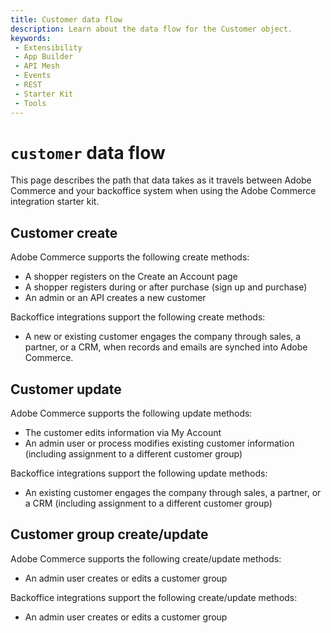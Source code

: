 ```yaml
---
title: Customer data flow
description: Learn about the data flow for the Customer object.
keywords:
 - Extensibility
 - App Builder
 - API Mesh
 - Events
 - REST
 - Starter Kit
 - Tools
---
```


# `customer` data flow

This page describes the path that data takes as it travels between Adobe Commerce and your backoffice system when using the Adobe Commerce integration starter kit.

## Customer create

Adobe Commerce supports the following create methods:

- A shopper registers on the Create an Account page
- A shopper registers during or after purchase (sign up and purchase)
- An admin or an API creates a new customer

Backoffice integrations support the following create methods:

- A new or existing customer engages the company through sales, a partner, or a CRM, when records and emails are synched into Adobe Commerce.

## Customer update

Adobe Commerce supports the following update methods:

- The customer edits information via My Account
- An admin user or process modifies existing customer information (including assignment to a different customer group)

Backoffice integrations support the following update methods:

- An existing customer engages the company through sales, a partner, or a CRM (including assignment to a different customer group)

## Customer group create/update

Adobe Commerce supports the following create/update methods:

- An admin user creates or edits a customer group

Backoffice integrations support the following create/update methods:

- An admin user creates or edits a customer group
